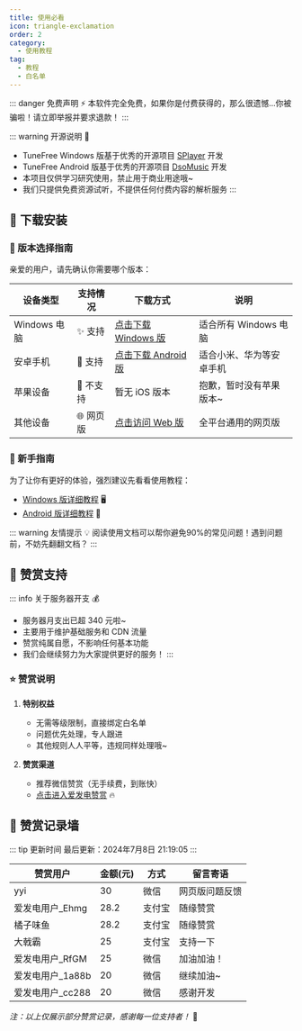 ```yaml
---
title: 使用必看
icon: triangle-exclamation
order: 2
category:
  - 使用教程
tag:
  - 教程
  - 白名单
---
```


::: danger 免费声明 ⚡️
本软件完全免费，如果你是付费获得的，那么很遗憾...你被骗啦！请立即举报并要求退款！
:::

::: warning 开源说明 🌈
- TuneFree Windows 版基于优秀的开源项目 [SPlayer](https://github.com/imsyy/SPlayer) 开发
- TuneFree Android 版基于优秀的开源项目 [DsoMusic](https://github.com/Moriafly/DsoMusic) 开发
- 本项目仅供学习研究使用，禁止用于商业用途哦~
- 我们只提供免费资源试听，不提供任何付费内容的解析服务
:::

## 🚀 下载安装

### 📱 版本选择指南
亲爱的用户，请先确认你需要哪个版本：

| 设备类型 | 支持情况 | 下载方式 | 说明 |
|---------|---------|---------|------|
| Windows 电脑 | ✨ 支持 | [点击下载 Windows 版](https://pan.sayqz.com/%E5%85%AC%E5%85%B1%E8%B5%84%E6%BA%90/TuneFree/Windows%E5%AE%89%E8%A3%85%E5%8C%85) | 适合所有 Windows 电脑 |
| 安卓手机 | 🎯 支持 | [点击下载 Android 版](https://pan.sayqz.com/%E5%85%AC%E5%85%B1%E8%B5%84%E6%BA%90/TuneFree/Android%E5%AE%89%E8%A3%85%E5%8C%85) | 适合小米、华为等安卓手机 |
| 苹果设备 | 🚫 不支持 | 暂无 iOS 版本 | 抱歉，暂时没有苹果版本~ |
| 其他设备 | 🌐 网页版 | [点击访问 Web 版](https://pt.sayqz.com) | 全平台通用的网页版 |

### 📖 新手指南
为了让你有更好的体验，强烈建议先看看使用教程：
- [Windows 版详细教程](/docs/使用文档/windows.md) 🖥️
- [Android 版详细教程](/docs/使用文档/android.md) 📱

::: warning 友情提示 💡
阅读使用文档可以帮你避免90%的常见问题！遇到问题前，不妨先翻翻文档？
:::

## 🎁 赞赏支持

::: info 关于服务器开支 💰
- 服务器月支出已超 340 元啦~
- 主要用于维护基础服务和 CDN 流量
- 赞赏纯属自愿，不影响任何基本功能
- 我们会继续努力为大家提供更好的服务！
:::

### ⭐ 赞赏说明
1. **特别权益**
   - 无需等级限制，直接绑定白名单
   - 问题优先处理，专人跟进
   - 其他规则人人平等，违规同样处理哦~

2. **赞赏渠道**
   - 推荐微信赞赏（无手续费，到账快）
   - [点击进入爱发电赞赏](https://afdian.com/a/sayqz) 🔥

## 💝 赞赏记录墙

::: tip 更新时间
最后更新：2024年7月8日 21:19:05
:::

| 赞赏用户 | 金额(元) | 方式 | 留言寄语 |
|---------|---------|------|----------|
| yyi | 30 | 微信 | 网页版问题反馈 |
| 爱发电用户_Ehmg | 28.2 | 支付宝 | 随缘赞赏 |
| 橘子味鱼 | 28.2 | 支付宝 | 随缘赞赏 |
| 大戟霸 | 25 | 支付宝 | 支持一下 |
| 爱发电用户_RfGM | 25 | 微信 | 加油加油！ |
| 爱发电用户_1a88b | 20 | 微信 | 继续加油~ |
| 爱发电用户_cc288 | 20 | 微信 | 感谢开发 |

_注：以上仅展示部分赞赏记录，感谢每一位支持者！_ 🙏
